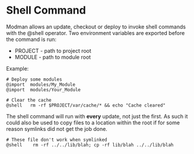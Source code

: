 # Shell Command #

Modman allows an update, checkout or deploy to invoke shell commands with the @shell operator. Two environment variables are exported before the command is run:
  * PROJECT  - path to project root
  * MODULE   - path to module root

Example:

```
# Deploy some modules
@import  modules/My_Module
@import  modules/Your_Module

# Clear the cache
@shell   rm -rf $PROJECT/var/cache/* && echo "Cache cleared"
```

The shell command will run with **every** update, not just the first. As such it could also be used to copy files to a location within the root if for some reason symlinks did not get the job done.

```
# These file don't work when symlinked
@shell    rm -rf ../../lib/blah; cp -rf lib/blah ../../lib/blah
```